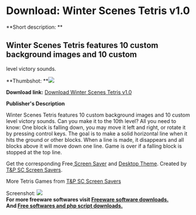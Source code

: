 # Download: Winter Scenes Tetris v1.0

**Short description: **

## Winter Scenes Tetris features 10 custom background images and 10 custom
level victory sounds.

  
**Thumbshot: **![](http://www.freewarefiles.com/screenshot/ws_tetris_md.gif)   
  
**Download link:** [Download Winter Scenes Tetris v1.0](http://freesoftwares.boysofts.com/Winter-Scenes-Tetris-V_program_42.html)  
  

**Publisher's Description**  
  

Winter Scenes Tetris features 10 custom background images and 10 custom level
victory sounds. Can you make it to the 10th level? All you need to know: One
block is falling down, you may move it left and right, or rotate it by
pressing control keys. The goal is to make a solid horizontal line when it
hits the ground or other blocks. When a line is made, it disappears and all
blocks above it will move down one line. Game is over if a falling block is
stopped at the top line.

Get the corresponding Free[ Screen
Saver](http://www.tnpsc.com/ssaver/anwinter.htm) and [Desktop
Theme](http://www.tnpsc.com/ssaver/anwintertheme.htm). Created by [T&P SC
Screen Savers](http://www.tnpsc.com/ssaver/free.htm).

More Tetris Games from [T&P SC Screen
Savers](http://www.tnpsc.com/ssaver/free.htm)

  
  
Screenshot: ![](http://www.freewarefiles.com/screenshot/ws_tetris.gif)  
**For more freeware softwares visit [Freeware software downloads.](http://freesoftwares.boysofts.com/)**   
**And [Free softwares and php script downloads.](http://www.boysofts.com/)**

